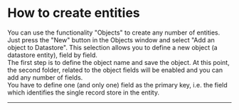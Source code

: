 # How to create entities

You can use the functionality "Objects" to create any number of entities. Just press the "New" button in the Objects window and select "Add an object to Datastore". This selection allows you to define a new object \(a datastore entity\), field by field.  
The first step is to define the object name and save the object. At this point, the second folder, related to the object fields will be enabled and you can add any number of fields.  
You have to define one \(and only one\) field as the primary key, i.e. the field which identifies the single record store in the entity.

---



